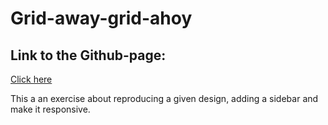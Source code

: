 # Grid-away-grid-ahoy

## Link to the Github-page:

[Click here](https://baptistegeron.github.io/Grid-away-grid-ahoy/)

This a an exercise about reproducing a given design, adding a sidebar and make it responsive.